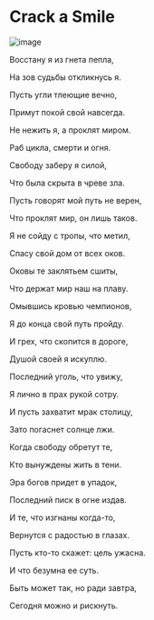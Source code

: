 # Crack a Smile
![image](https://user-images.githubusercontent.com/71076236/156720586-ceb88615-0949-46b2-8ed5-7b3738ff2e47.png)

Восстану я из гнета пепла,

На зов судьбы откликнусь я.

Пусть угли тлеющие вечно,

Примут покой свой навсегда.



Не нежить я, а проклят миром.

Раб цикла, смерти и огня.

Свободу заберу я силой,

Что была скрыта в чреве зла.



Пусть говорят мой путь не верен,

Что проклят мир, он лишь таков.

Я не сойду с тропы, что метил,

Спасу свой дом от всех оков.



Оковы те заклятьем сшиты,

Что держат мир наш на плаву.

Омывшись кровью чемпионов,

Я до конца свой путь пройду.



И грех, что скопится в дороге,

Душой своей я искуплю.

Последний уголь, что увижу,

Я лично в прах рукой сотру.



И пусть захватит мрак столицу,

Зато погаснет солнце лжи.

Когда свободу обретут те,

Кто вынуждены жить в тени.



Эра богов придет в упадок,

Последний писк в огне издав.

И те, что изгнаны когда-то,

Вернутся с радостью в глазах.



Пусть кто-то скажет: цель ужасна.

И что безумна ее суть.

Быть может так, но ради завтра,

Сегодня можно и рискнуть.
